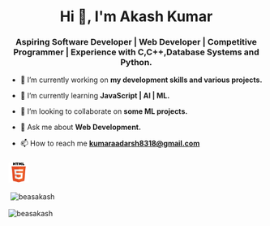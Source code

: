 <h1 align="center">Hi 👋, I'm Akash Kumar</h1>
<h3 align="center">Aspiring Software Developer | Web Developer | Competitive Programmer | Experience with C,C++,Database Systems and Python.</h3>

- 🔭 I’m currently working on **my development skills and various projects.**

- 🌱 I’m currently learning **JavaScript | AI | ML.**

- 👯 I’m looking to collaborate on **some ML projects.**

- 💬 Ask me about **Web Development.**

- 📫 How to reach me **kumaraadarsh8318@gmail.com**

<h3 align="left"></h3>
<p align="left">
</p>

<h3 align="left"></h3>
<p align="left"> <a href="https://www.w3.org/html/" target="_blank" rel="noreferrer"> <img src="https://raw.githubusercontent.com/devicons/devicon/master/icons/html5/html5-original-wordmark.svg" alt="html5" width="40" height="40"/> </a> </p>

<p>&nbsp;<img align="center" src="https://github-readme-stats.vercel.app/api?username=beasakash&show_icons=true&theme=cobalt&locale=en" alt="beasakash" /></p>

<p><img align="center" src="https://github-readme-streak-stats.herokuapp.com/?user=beasakash&theme=dark" alt="beasakash" /></p>
